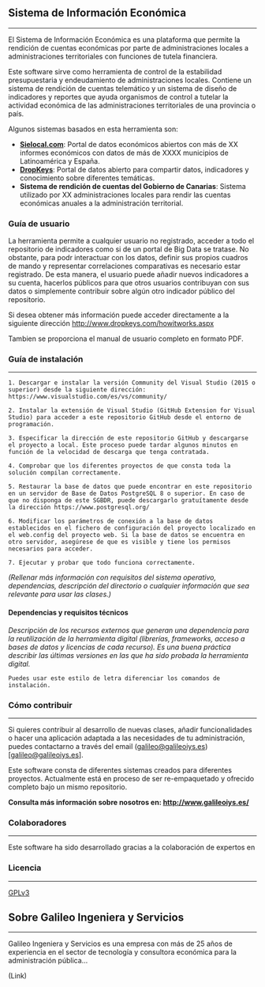 ## Sistema de Información Económica
---
El Sistema de Información Económica es una plataforma que permite la rendición de cuentas económicas por parte de administraciones locales a administraciones territoriales con funciones de tutela financiera.

Este software sirve como herramienta de control de la estabilidad presupuestaria y endeudamiento de administraciones locales. Contiene un sistema de rendición de cuentas telemático y un sistema de diseño de indicadores y reportes que ayuda organismos de control a tutelar la actividad económica de las administraciones territoriales de una provincia o país. 

Algunos sistemas basados en esta herramienta son:
* **[Sielocal.com](www.sielocal.com)**: Portal de datos económicos abiertos con más de XX informes económicos con datos de más de XXXX municipios de Latinoamérica y España.
* **[DropKeys](http://www.dropkeys.com/)**: Portal de datos abierto para compartir datos, indicadores y conocimiento sobre diferentes temáticas.
* **Sistema de rendición de cuentas del Gobierno de Canarias**: Sistema utilizado por XX administraciones locales para rendir las cuentas económicas anuales a la administración territorial. 

### Guía de usuario
La herramienta permite a cualquier usuario no registrado, acceder a todo el repositorio de indicadores como si de un portal de Big Data se tratase. No obstante, para podr interactuar con los datos, definir sus propios cuadros de mando y representar correlaciones comparativas es necesario estar registrado. De esta manera, el usuario puede añadir nuevos indicadores a su cuenta, hacerlos públicos para que otros usuarios contribuyan con sus datos o simplemente contribuir sobre algún otro indicador público del repositorio.

Si desea obtener más información puede acceder directamente a la siguiente dirección http://www.dropkeys.com/howitworks.aspx

Tambien se proporciona el manual de usuario completo en formato PDF.

### Guía de instalación
---

    1. Descargar e instalar la versión Community del Visual Studio (2015 o superior) desde la siguiente dirección: https://www.visualstudio.com/es/vs/community/
    
    2. Instalar la extensión de Visual Studio (GitHub Extension for Visual Studio) para acceder a este repositorio GitHub desde el entorno de programación.
    
    3. Especificar la dirección de este repositorio GitHub y descargarse el proyecto a local. Este proceso puede tardar algunos minutos en función de la velocidad de descarga que tenga contratada.
    
    4. Comprobar que los diferentes proyectos de que consta toda la solución compilan correctamente.
    
    5. Restaurar la base de datos que puede encontrar en este repositorio en un servidor de Base de Datos PostgreSQL 8 o superior. En caso de que no disponga de este SGBDR, puede descargarlo gratuítamente desde la dirección https://www.postgresql.org/
    
    6. Modificar los parámetros de conexión a la base de datos establecidos en el fichero de configuración del proyecto localizado en el web.config del proyecto web. Si la base de datos se encuentra en otro servidor, asegúrese de que es visible y tiene los permisos necesarios para acceder.
    
    7. Ejecutar y probar que todo funciona correctamente.

*(Rellenar más información con requisitos del sistema operativo, dependencias, descripción del directorio o cualquier información que sea relevante para usar las clases.)*

#### Dependencias y requisitos técnicos
*Descripción de los recursos externos que generan una dependencia para la reutilización de la herramienta digital (librerías, frameworks, acceso a bases de datos y licencias de cada recurso). Es una buena práctica describir las últimas versiones en las que ha sido probada la herramienta digital.*

    Puedes usar este estilo de letra diferenciar los comandos de instalación.

### Cómo contribuir
---
Si quieres contribuir al desarrollo de nuevas clases, añadir funcionalidades o hacer una aplicación adaptada a las necesidades de tu administración, puedes contactarno a través del email (galileo@galileoiys.es)[galileo@galileoiys.es].

Este software consta de diferentes sistemas creados para diferentes proyectos. Actualmente está en proceso de ser re-empaquetado y ofrecido completo bajo un mismo repositorio.

**Consulta más información sobre nosotros en: http://www.galileoiys.es/**

### Colaboradores
---
Este software ha sido desarrollado gracias a la colaboración de expertos en 

### Licencia 
---
[GPLv3](https://github.com/GalileoIyS/Gestion-Catastral/blob/master/LICENSE)

## Sobre Galileo Ingeniera y Servicios 
---
Galileo Ingeniera y Servicios es una empresa con más de 25 años de experiencia en el sector de tecnología y consultora económica para la administración pública...

(Link)
